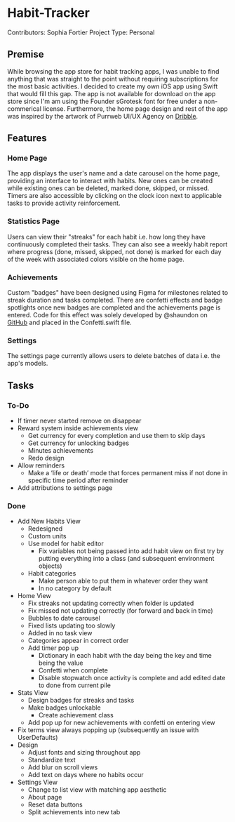 # Habit-Tracker
Contributors: Sophia Fortier
Project Type: Personal

## Premise
While browsing the app store for habit tracking apps, I was unable to find anything that was straight to the point without requiring subscriptions for the most basic activities. I decided to create my own iOS app using Swift that would fill this gap. The app is not available for download on the app store since I'm am using the Founder sGrotesk font for free under a non-commerical license. Furthermore, the home page design and rest of the app was inspired by the artwork of Purrweb UI/UX Agency on [Dribble](https://dribbble.com/shots/21367995-Habit-Tracker-Mobile-IOS-App).

## Features
### Home Page
The app displays the user's name and a date carousel on the home page, providing an interface to interact with habits. New ones can be created while existing ones can be deleted, marked done, skipped, or missed. Timers are also accessible by clicking on the clock icon next to applicable tasks to provide activity reinforcement. 

### Statistics Page
Users can view their "streaks" for each habit i.e. how long they have continuously completed their tasks. They can also see a weekly habit report where progress (done, missed, skipped, not done) is marked for each day of the week with associated colors visible on the home page.

### Achievements
Custom "badges" have been designed using Figma for milestones related to streak duration and tasks completed. There are confetti effects and badge spotlights once new badges are completed and the achievements page is entered. Code for this effect was solely developed by @shaundon on [GitHub](https://github.com/shaundon/ConfettiDemo) and placed in the Confetti.swift file.

### Settings
The settings page currently allows users to delete batches of data i.e. the app's models.


## Tasks
### To-Do
- If timer never started remove on disappear
- Reward system inside achievements view
    - Get currency for every completion and use them to skip days
    - Get currency for unlocking badges
    - Minutes achievements
    - Redo design
- Allow reminders
    - Make a ‘life or death’ mode that forces permanent miss if not done in specific time period after reminder
- Add attributions to settings page

### Done
- Add New Habits View
    - Redesigned
    - Custom units
    - Use model for habit editor
        - Fix variables not being passed into add habit view on first try by putting everything into a class (and subsequent environment objects)
    - Habit categories
        - Make person able to put them in whatever order they want
        - In no category by default
- Home View
    - Fix streaks not updating correctly when folder is updated
    - Fix missed not updating correctly (for forward and back in time)
    - Bubbles to date carousel
    - Fixed lists updating too slowly
    - Added in no task view
    - Categories appear in correct order
    - Add timer pop up
        - Dictionary in each habit with the day being the key and time being the value
        - Confetti when complete
        - Disable stopwatch once activity is complete and add edited date to done from current pile
- Stats View
    - Design badges for streaks and tasks
    - Make badges unlockable
        - Create achievement class
    - Add pop up for new achievements with confetti on entering view
- Fix terms view always popping up (subsequently an issue with UserDefaults)
- Design
    - Adjust fonts and sizing throughout app
    - Standardize text
    - Add blur on scroll views
    - Add text on days where no habits occur
- Settings View
    - Change to list view with matching app aesthetic
    - About page
    - Reset data buttons
    - Split achievements into new tab
